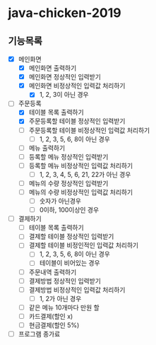 # java-chicken-2019

## 기능목록

- [x] 메인화면
    - [x] 메인화면 출력하기
    - [x] 메인화면 정상적인 입력받기
    - [x] 메인화면 비정상적인 입력값 처리하기
        - [x] 1, 2, 3이 아닌 경우
- [ ] 주문등록
    - [x] 테이블 목록 출력하기
    - [x] 주문등록할 테이블 정상적인 입력받기
    - [ ] 주문등록할 테이블 비정상적인 입력값 처리하기
        - [ ] 1, 2, 3, 5, 6, 8이 아닌 경우
    - [ ] 메뉴 출력하기
    - [ ] 등록할 메뉴 정상적인 입력받기
    - [ ] 등록할 메뉴 비정상적인 입력값 처리하기
        - [ ] 1, 2, 3, 4, 5, 6, 21, 22가 아닌 경우
    - [ ] 메뉴의 수량 정상적인 입력받기
    - [ ] 메뉴의 수량 비정상적인 입력값 처리하기
        - [ ] 숫자가 아닌경우
        - [ ] 0이하, 100이상인 경우
- [ ] 결제하기
    - [ ] 테이블 목록 출력하기
    - [ ] 결제할 테이블 정상적인 입력받기
    - [ ] 결제할 테이블 비정인적인 입력값 처리하기
        - [ ] 1, 2, 3, 5, 6, 8이 아닌 경우
        - [ ] 테이블이 비어있는 경우
    - [ ] 주문내역 출력하기
    - [ ] 결제방법 정상적인 입력받기
    - [ ] 결제방법 비정상적인 입력값 처리하기
        - [ ] 1, 2가 아닌 경우
    - [ ] 같은 메뉴 10개마다 만원 할
    - [ ] 카드결제(할인 x)
    - [ ] 현금결제(할인 5%)
- [ ] 프로그램 종가료